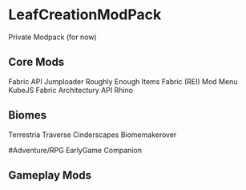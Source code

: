 # LeafCreationModPack
Private Modpack (for now)

## Core Mods
Fabric API
Jumploader
Roughly Enough Items Fabric (REI)
Mod Menu
KubeJS Fabric
Architectury API
Rhino

## Biomes
Terrestria
Traverse
Cinderscapes
Biomemakerover

#Adventure/RPG
EarlyGame
Companion

## Gameplay Mods
